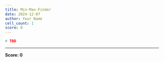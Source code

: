```yaml
---
title: Min-Max-Finder
date: 2024-12-07
author: Your Name
cell_count: 1
score: 0
---
```


```python
# TBD
```


---
**Score: 0**